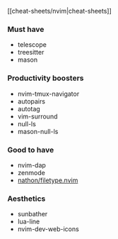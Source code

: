 [[cheat-sheets/nvim|cheat-sheets]]

### Must have
- telescope
- treesitter
- mason

### Productivity boosters
- nvim-tmux-navigator
- autopairs
- autotag
- vim-surround
- null-ls
- mason-null-ls

### Good to have
- nvim-dap
- zenmode
- [nathon/filetype.nvim](https://github.com/nathom/filetype.nvim)

### Aesthetics
- sunbather
- lua-line
- nvim-dev-web-icons


